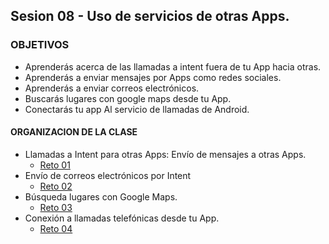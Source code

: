 ## Sesion 08 - Uso de servicios de otras Apps. 

### OBJETIVOS 
 - Aprenderás acerca de las llamadas a intent fuera de tu App hacia otras. 
 - Aprenderás a enviar mensajes por Apps como redes sociales.
 - Aprenderás a enviar correos electrónicos.
 - Buscarás lugares con google maps desde tu App.
 - Conectarás tu app Al servicio de llamadas de Android. 

#### ORGANIZACION DE LA CLASE 
- Llamadas a Intent para otras Apps: Envío de mensajes a otras Apps.
	- [Reto 01](Reto-01)
- Envío de correos electrónicos por Intent	
	- [Reto 02](Reto-02)
- Búsqueda lugares con Google Maps.	
	- [Reto 03](Reto-03)
- Conexión a llamadas telefónicas desde tu App.
	- [Reto 04](Reto-04)
